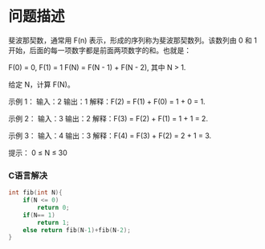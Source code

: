 问题描述
===================================  
斐波那契数，通常用 F(n) 表示，形成的序列称为斐波那契数列。该数列由 0 和 1 开始，后面的每一项数字都是前面两项数字的和。也就是：

F(0) = 0,   F(1) = 1
F(N) = F(N - 1) + F(N - 2), 其中 N > 1.

给定 N，计算 F(N)。

示例 1：
输入：2
输出：1
解释：F(2) = F(1) + F(0) = 1 + 0 = 1.


示例 2：
输入：3
输出：2
解释：F(3) = F(2) + F(1) = 1 + 1 = 2.


示例 3：
输入：4
输出：3
解释：F(4) = F(3) + F(2) = 2 + 1 = 3.

提示：
0 ≤ N ≤ 30

### C语言解决
```c
int fib(int N){
    if(N <= 0)
        return 0;
    if(N== 1)
        return 1;
    else return fib(N-1)+fib(N-2);
}
```
